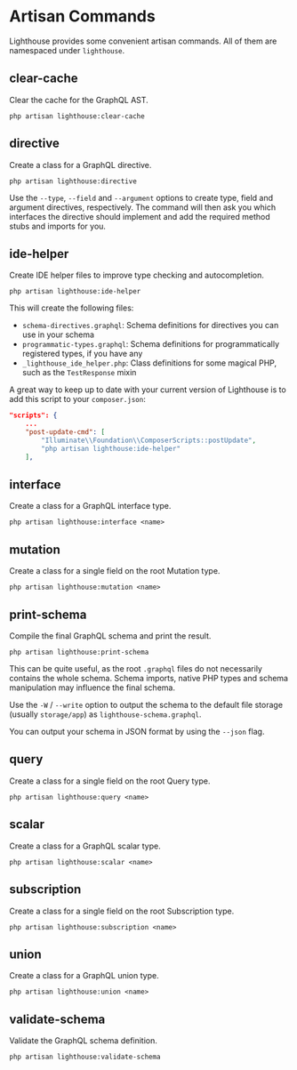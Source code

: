 # Artisan Commands

Lighthouse provides some convenient artisan commands. All of them
are namespaced under `lighthouse`.

## clear-cache

Clear the cache for the GraphQL AST.

    php artisan lighthouse:clear-cache

## directive

Create a class for a GraphQL directive.

    php artisan lighthouse:directive

Use the `--type`, `--field` and `--argument` options to create type, field and
argument directives, respectively. The command will then ask you which
interfaces the directive should implement and add the required method stubs and
imports for you.

## ide-helper

Create IDE helper files to improve type checking and autocompletion.

    php artisan lighthouse:ide-helper

This will create the following files:

- `schema-directives.graphql`: Schema definitions for directives you can use in your schema
- `programmatic-types.graphql`: Schema definitions for programmatically registered types, if you have any
- `_lighthouse_ide_helper.php`: Class definitions for some magical PHP, such as the `TestResponse` mixin

A great way to keep up to date with your current version of Lighthouse
is to add this script to your `composer.json`:

```json
"scripts": {
    ...
    "post-update-cmd": [
        "Illuminate\\Foundation\\ComposerScripts::postUpdate",
        "php artisan lighthouse:ide-helper"
    ],
```

## interface

Create a class for a GraphQL interface type.

    php artisan lighthouse:interface <name>

## mutation

Create a class for a single field on the root Mutation type.

    php artisan lighthouse:mutation <name>

## print-schema

Compile the final GraphQL schema and print the result.

    php artisan lighthouse:print-schema

This can be quite useful, as the root `.graphql` files do not necessarily
contains the whole schema. Schema imports, native PHP types and schema manipulation
may influence the final schema.

Use the `-W` / `--write` option to output the schema to the default file storage
(usually `storage/app`) as `lighthouse-schema.graphql`.

You can output your schema in JSON format by using the `--json` flag.

## query

Create a class for a single field on the root Query type.

    php artisan lighthouse:query <name>

## scalar

Create a class for a GraphQL scalar type.

    php artisan lighthouse:scalar <name>

## subscription

Create a class for a single field on the root Subscription type.

    php artisan lighthouse:subscription <name>

## union

Create a class for a GraphQL union type.

    php artisan lighthouse:union <name>

## validate-schema

Validate the GraphQL schema definition.

    php artisan lighthouse:validate-schema
